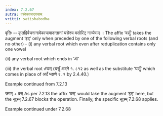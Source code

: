 ```yaml
---
index: 7.2.67
sutra: वस्वेकाजाद्घसाम्
vritti: satishabodha
---
```






वृत्तिः -- कृतद्विर्वचनानामेकाचामादन्तानां घसेश्च वसोरिट् नान्येषाम् । The affix ‘वसुँ’ takes the augment ‘इट्’ only when preceded by one of the following verbal roots (and no other) -
(i) any verbal root which even after reduplication contains only one vowel

(ii) any verbal root which ends in ‘आ’

(iii) the verbal root √घस् (घसॢँ अदने १. ८१२ as well as the substitute ‘घसॢँ’ which comes in place of अदँ भक्षणे २. १ by 2.4.40.)


Example continued from 7.2.13


जगम् + वस् As per 7.2.13 the affix ‘वस्’ would take the augment ‘इट्’ here, but the सूत्रम् 7.2.67 blocks the operation. Finally, the specific सूत्रम् 7.2.68 applies.


Example continued under 7.2.68

